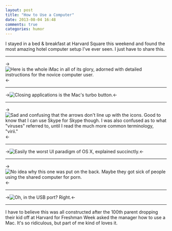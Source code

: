 ```yaml
---
layout: post
title: "How to Use a Computer"
date: 2013-08-04 16:48
comments: true
categories: humor
---
```

I stayed in a bed & breakfast at Harvard Square this weekend and found the most amazing hotel computer setup I've ever seen. I just have to share this.

---

->![Here is the whole iMac in all of its glory, adorned with detailed instructions for the novice computer user.](/images/blog/how-to-use-a-computer-1.jpg)<-

---

->![Closing applications is the Mac's turbo button.](/images/blog/how-to-use-a-computer-2.jpg)<-

---

->![Sad and confusing that the arrows don't line up with the icons. Good to know that I can use Skype for Skype though. I was also confused as to what "viruses" referred to, until I read the much more common terminology, 
"virii."](/images/blog/how-to-use-a-computer-3.jpg)<-

---

->![Easily the worst UI paradigm of OS X, explained succinctly.](/images/blog/how-to-use-a-computer-4.jpg)<-

---

->![No idea why this one was put on the back. Maybe they got sick of people using the shared computer for porn.](/images/blog/how-to-use-a-computer-5.jpg)<-

---

->![Oh, in the USB port? Right.](/images/blog/how-to-use-a-computer-6.jpg)<-

---

I have to believe this was all constructed after the 100th parent dropping their kid off at Harvard for Freshman Week asked the manager how to use a Mac. It's so ridiculous, but part of me kind of loves it.